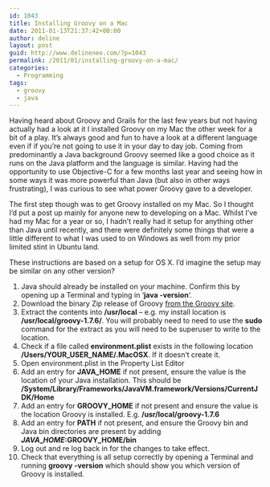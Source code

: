 ```yaml
---
id: 1043
title: Installing Groovy on a Mac
date: 2011-01-13T21:37:42+00:00
author: deline
layout: post
guid: http://www.delineneo.com/?p=1043
permalink: /2011/01/installing-groovy-on-a-mac/
categories:
  - Programming
tags:
  - groovy
  - java
---
```

Having heard about Groovy and Grails for the last few years but not having actually had a look at it I installed Groovy on my Mac the other week for a bit of a play. It&#8217;s always good and fun to have a look at a different language even if if you&#8217;re not going to use it in your day to day job. Coming from predominantly a Java background Groovy seemed like a good choice as it runs on the Java platform and the language is similar. Having had the opportunity to use Objective-C for a few months last year and seeing how in some ways it was more powerful than Java (but also in other ways frustrating), I was curious to see what power Groovy gave to a developer.

The first step though was to get Groovy installed on my Mac. So I thought I&#8217;d put a post up mainly for anyone new to developing on a Mac. Whilst I&#8217;ve had my Mac for a year or so, I hadn&#8217;t really had it setup for anything other than Java until recently, and there were definitely some things that were a little different to what I was used to on Windows as well from my prior limited stint in Ubuntu land.

These instructions are based on a setup for OS X. I&#8217;d imagine the setup may be similar on any other version?

  1. Java should already be installed on your machine. Confirm this by opening up a Terminal and typing in &#8216;**java -version**&#8216;.
  2. Download the binary Zip release of Groovy [from the Groovy site](http://groovy.codehaus.org/).
  3. Extract the contents into **/usr/local** &#8211; e.g. my install location is **/usr/local/groovy-1.7.6/**. You will probably need to need to use the **sudo** command for the extract as you will need to be superuser to write to the location.
  4. Check if a file called **environment.plist** exists in the following location **/Users/YOUR\_USER\_NAME/.MacOSX**. If it doesn&#8217;t create it.
  5. Open environment.plist in the Property List Editor
  6. Add an entry for **JAVA_HOME** if not present, ensure the value is the location of your Java installation. This should be **/System/Library/Frameworks/JavaVM.framework/Versions/CurrentJDK/Home**
  7. Add an entry for **GROOVY_HOME** if not present and ensure the value is the location Groovy is installed. E.g. **/usr/local/groovy-1.7.6**
  8. Add an entry for **PATH** if not present, and ensure the Groovy bin and Java bin directories are present by adding  **$JAVA\_HOME:$GROOVY\_HOME/bin**
  9. Log out and re log back in for the changes to take effect.
 10. Check that everything is all setup correctly by opening a Terminal and running **groovy -version** which should show you which version of Groovy is installed.